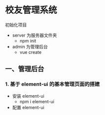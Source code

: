 # 校友管理系统

初始化项目
  - server 为服务器文件夹
    - npm init
  - admin 为管理后台
    - vue create

## 一、管理后台

### 1. 基于 element-ui 的基本管理页面的搭建

  - 安装 element-ui
      - npm i element-ui
  - 配置 element-ui
      
